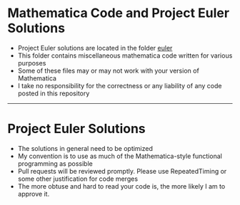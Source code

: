 # Mathematica Code and Project Euler Solutions

* Project Euler solutions are located in the folder [euler](https://github.com/konaseema/mmacode/tree/master/euler)
* This folder contains miscellaneous mathematica code written for various purposes
* Some of these files may or may not work with your version of Mathematica
* I take no responsibility for the correctness or any liability of any code posted in this repository

---

# Project Euler Solutions

* The solutions in general need to be optimized
* My convention is to use as much of the Mathematica-style functional programming as possible
* Pull requests will be reviewed promptly. Please use RepeatedTiming or some other justification for code merges
* The more obtuse and hard to read your code is, the more likely I am to approve it. 